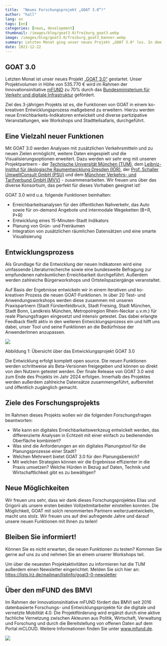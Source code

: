 ```yaml
---
title:  "Neues Forschungsprojekt „GOAT 3.0”!"
author: "hall"
lang: en
tags: [en]
categories: [news, development]
thumbnail: /images/blog/goat3.0/freiburg_goat3.webp
image: /images/blog/goat3.0/freiburg_goat3_banner.webp
summary: Letzten Monat ging unser neues Projekt „GOAT 3.0" los. In dem 3-jährigen Projekt werden die Funktionen von GOAT in einem ko-kreativen Entwicklungsprozess maßgebend erweitert.
date: 2021-12-22
---
```

## GOAT 3.0

Letzten Monat ist unser neues Projekt [„GOAT 3.0”](https://www.bmvi.de/SharedDocs/DE/Artikel/DG/mfund-projekte/goat-3-0.html) gestartet. Unser Projektvolumen in Höhe von 535.770 € wird im Rahmen der Innovationsinitiative [mFUND](https://www.bmvi.de/EN/Topics/Digital-Matters/mFund/mFund.html) zu 70% durch das [Bundesministerium für Verkehr und digitale Infrastruktur](https://www.bmvi.de/DE/Home/home.html) gefördert. 

Ziel des 3-jährigen Projekts ist es, die Funktionen von GOAT in einem ko-kreativen Entwicklungsprozess maßgebend zu erweitern. Hierzu werden neue Erreichbarkeits-Indikatoren entwickelt und diverse partizipative Veranstaltungen, wie Workshops und Stadtteilsafaris, durchgeführt.


## Eine Vielzahl neuer Funktionen

Mit GOAT 3.0 werden Analysen mit zusätzlichen Verkehrsmitteln und zu neuen Zielen ermöglicht, weitere Daten eingespielt und die Visualisierungsoptionen erweitert. Dazu werden wir sehr eng mit unseren Projektpartnern - der [Technische Universität München (TUM)](https://www.mos.ed.tum.de/sv/startseite/), dem [Leibniz-Institut für ökologische Raumentwicklung Dresden (IÖR)](https://www.ioer.de/), der [Prof. Schaller UmweltConsult GmbH (PSU)](https://www.psu-schaller.de/) und dem [Münchner Verkehrs- und Tarifverbund GmbH (MVV)](https://www.mvv-muenchen.de/) - zusammenarbeiten. Wir freuen uns über das diverse Konsortium, das perfekt für dieses Vorhaben geeignet ist! 

GOAT 3.0 wird u.a. folgende Funktionen beinhalten: 
- Erreichbarkeitsanalysen für den öffentlichen Nahverkehr, das Auto sowie für on-demand Angebote und intermodale Wegeketten (B+R, P+R) 
- Entwicklung eines 15-Minuten-Stadt Indikators
- Planung von Grün- und Freiräumen
- Integration von zusätzlichen räumlichen Datensätzen und eine smarte Visualisierung

## Entwicklungsprozess
 
Als Grundlage für die Entwicklung der neuen Indikatoren wird eine umfassende Literaturrecherche sowie eine bundesweite Befragung zur empfundenen nahräumlichen Erreichbarkeit durchgeführt. Außerdem werden zahlreiche Bürgerworkshops und Ortsteilspaziergänge veranstaltet. 

Auf Basis der Ergebnisse entwickeln wir in einem iterativen und ko-kreativen Prozess die neuen GOAT-Funktionen. In über 20 Test- und Anwendungsworkshops werden diese zusammen mit unseren Praxispartnern (Stadt Fürstenfeldbruck, Stadt Freising, Stadt München, Stadt Bonn, Landkreis München, Metropolregion Rhein-Neckar u.v.m.) für reale Planungsfragen eingesetzt und intensiv getestet. Das dabei erlangte Feedback fließt aktiv in den weiteren Entwicklungsprozess ein und hilft uns dabei, unser Tool und seine Funktionen an die Bedürfnisse der AnwenderInnen anzupassen. 

![](/images/blog/goat3.0/goat3.0_post.webp)

Abbildung 1: Übersicht über das Entwicklungsprojekt GOAT 3.0

Die Entwicklung erfolgt komplett open source. Die neuen Funktionen werden schrittweise als Beta-Versionen freigegeben und können so direkt von den Nutzern getestet werden. Der finale Release von GOAT 3.0 wird zum Ende des Projekts im Jahr 2024 erfolgen. Innerhalb des Projektes werden außerdem zahlreiche Datensätze zusammengeführt, aufbereitet und öffentlich zugänglich gemacht.

## Ziele des Forschungsprojekts

Im Rahmen dieses Projekts wollen wir die folgenden Forschungsfragen beantworten: 
-	Wie kann ein digitales Erreichbarkeitswerkzeug entwickelt werden, das differenzierte Analysen in Echtzeit mit einer einfach zu bedienenden Oberfläche kombiniert?
-	Was sind die Anforderungen an ein digitales Planungstool für die Planungsprozesse einer Stadt?
-	Welchen Mehrwert bietet GOAT 3.0 für den Planungsbereich?
-	Mit welchen Strategien können wir die Ergebnisse effizienter in die Praxis umsetzen? Welche Hürden in Bezug auf Daten, Technik und Wirtschaftlichkeit gibt es zu bewältigen?

## Neue Möglichkeiten

Wir freuen uns sehr, dass wir dank dieses Forschungsprojektes Elias und Grigorii als unsere ersten beiden Vollzeitmitarbeiter einstellen konnten. Die Möglichkeit, GOAT mit solch renommierten Partnern weiterzuentwickeln, macht uns stolz. Wir freuen uns auf drei aufregende Jahre und darauf unsere neuen Funktionen mit Ihnen zu teilen! 

## Bleiben Sie informiert!

Können Sie es nicht erwarten, die neuen Funktionen zu testen? Kommen Sie gerne auf uns zu und nehmen Sie an einem unserer Workshops teil.

Um über die neuesten Projektaktivitäten zu informieren hat die TUM außerdem einen Newsletter eingerichtet. Melden Sie sich hier an: https://lists.lrz.de/mailman/listinfo/goat3-0-newsletter    


## Über den mFUND des BMVI

Im Rahmen der Innovationsinitiative mFUND fördert das BMVI seit 2016 datenbasierte Forschungs- und Entwicklungsprojekte für die digitale und vernetzte Mobilität 4.0. Die Projektförderung wird ergänzt durch eine aktive fachliche Vernetzung zwischen Akteuren aus Politik, Wirtschaft, Verwaltung und Forschung und durch die Bereitstellung von offenen Daten auf dem Portal mCLOUD. Weitere Informationen finden Sie unter www.mfund.de.

![](/images/blog/goat3.0/mfund_goat3.0.webp)

